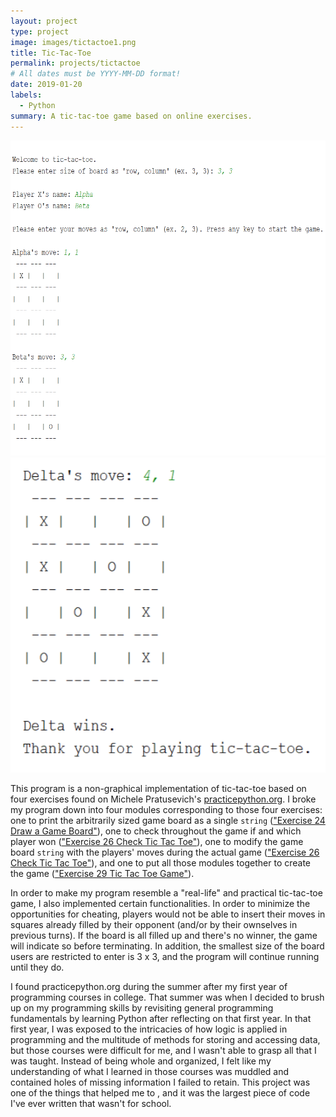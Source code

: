 ```yaml
---
layout: project
type: project
image: images/tictactoe1.png
title: Tic-Tac-Toe
permalink: projects/tictactoe
# All dates must be YYYY-MM-DD format!
date: 2019-01-20
labels:
  - Python
summary: A tic-tac-toe game based on online exercises.
---
```


<div class="ui medium rounded images">
  <img class="ui image" src="../images/tictactoe1.png">
  <img class="ui image" src="../images/tictactoe2.png">
</div>


This program is a non-graphical implementation of tic-tac-toe based on four exercises found on Michele Pratusevich's [practicepython.org](https://www.practicepython.org/about/). I broke my program down into four modules corresponding to those four exercises: one to print the arbitrarily sized game board as a single ```string``` (["Exercise 24 Draw a Game Board"](https://www.practicepython.org/exercise/2014/12/27/24-draw-a-game-board.html)), one to check throughout the game if and which player won (["Exercise 26 Check Tic Tac Toe"](https://www.practicepython.org/exercise/2015/11/16/26-check-tic-tac-toe.html)), one to modify the game board ```string``` with the players' moves during the actual game (["Exercise 26 Check Tic Tac Toe"](https://www.practicepython.org/exercise/2015/11/16/26-check-tic-tac-toe.html)), and one to put all those modules together to create the game (["Exercise 29 Tic Tac Toe Game"](https://www.practicepython.org/exercise/2016/08/03/29-tic-tac-toe-game.html)). 

In order to make my program resemble a "real-life" and practical tic-tac-toe game, I also implemented certain functionalities. In order to minimize the opportunities for cheating, players would not be able to insert their moves in squares already filled by their opponent (and/or by their ownselves in previous turns). If the board is all filled up and there's no winner, the game will indicate so before terminating. In addition, the smallest size of the board users are restricted to enter is 3 x 3, and the program will continue running until they do. 

I found practicepython.org during the summer after my first year of programming courses in college. That summer was when I decided to brush up on my programming skills by revisiting general programming fundamentals by learning Python after reflecting on that first year. In that first year, I was exposed to the intricacies of how logic is applied in programming and the multitude of methods for storing and accessing data, but those courses were difficult for me, and I wasn't able to grasp all that I was taught. Instead of being whole and organized, I felt like my understanding of what I learned in those courses was muddled and contained holes of missing information I failed to retain. This project was one of the things that helped me to         , and it was the largest piece of code I've ever written that wasn't for school. 









